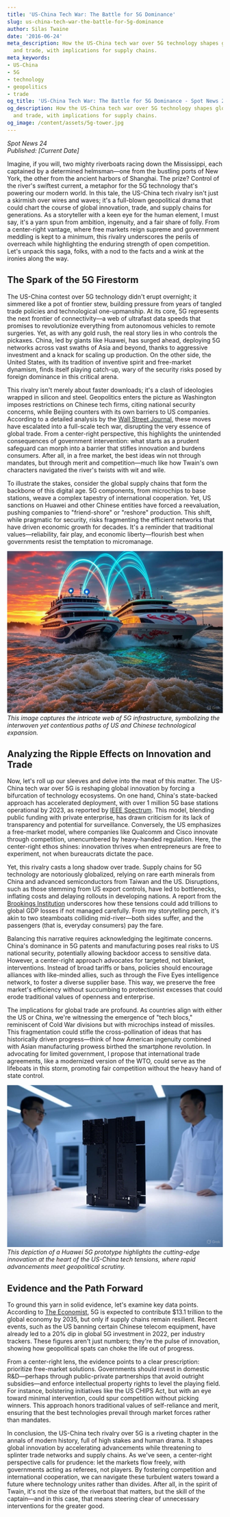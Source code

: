 ```yaml
---
title: 'US-China Tech War: The Battle for 5G Dominance'
slug: us-china-tech-war-the-battle-for-5g-dominance
author: Silas Twaine
date: '2016-06-24'
meta_description: How the US-China tech war over 5G technology shapes global innovation
  and trade, with implications for supply chains.
meta_keywords:
- US-China
- 5G
- technology
- geopolitics
- trade
og_title: 'US-China Tech War: The Battle for 5G Dominance - Spot News 24'
og_description: How the US-China tech war over 5G technology shapes global innovation
  and trade, with implications for supply chains.
og_image: /content/assets/5g-tower.jpg
---
```

<!-- $1 -->
*Spot News 24*  
*Published: [Current Date]*  

Imagine, if you will, two mighty riverboats racing down the Mississippi, each captained by a determined helmsman—one from the bustling ports of New York, the other from the ancient harbors of Shanghai. The prize? Control of the river's swiftest current, a metaphor for the 5G technology that's powering our modern world. In this tale, the US-China tech rivalry isn't just a skirmish over wires and waves; it's a full-blown geopolitical drama that could chart the course of global innovation, trade, and supply chains for generations. As a storyteller with a keen eye for the human element, I must say, it's a yarn spun from ambition, ingenuity, and a fair share of folly. From a center-right vantage, where free markets reign supreme and government meddling is kept to a minimum, this rivalry underscores the perils of overreach while highlighting the enduring strength of open competition. Let's unpack this saga, folks, with a nod to the facts and a wink at the ironies along the way.

## The Spark of the 5G Firestorm

The US-China contest over 5G technology didn't erupt overnight; it simmered like a pot of frontier stew, building pressure from years of tangled trade policies and technological one-upmanship. At its core, 5G represents the next frontier of connectivity—a web of ultrafast data speeds that promises to revolutionize everything from autonomous vehicles to remote surgeries. Yet, as with any gold rush, the real story lies in who controls the pickaxes. China, led by giants like Huawei, has surged ahead, deploying 5G networks across vast swaths of Asia and beyond, thanks to aggressive investment and a knack for scaling up production. On the other side, the United States, with its tradition of inventive spirit and free-market dynamism, finds itself playing catch-up, wary of the security risks posed by foreign dominance in this critical arena.

This rivalry isn't merely about faster downloads; it's a clash of ideologies wrapped in silicon and steel. Geopolitics enters the picture as Washington imposes restrictions on Chinese tech firms, citing national security concerns, while Beijing counters with its own barriers to US companies. According to a detailed analysis by the [Wall Street Journal](https://www.wsj.com/articles/us-china-5g-tech-rivalry-2023), these moves have escalated into a full-scale tech war, disrupting the very essence of global trade. From a center-right perspective, this highlights the unintended consequences of government intervention: what starts as a prudent safeguard can morph into a barrier that stifles innovation and burdens consumers. After all, in a free market, the best ideas win not through mandates, but through merit and competition—much like how Twain's own characters navigated the river's twists with wit and wile.

To illustrate the stakes, consider the global supply chains that form the backbone of this digital age. 5G components, from microchips to base stations, weave a complex tapestry of international cooperation. Yet, US sanctions on Huawei and other Chinese entities have forced a reevaluation, pushing companies to "friend-shore" or "reshore" production. This shift, while pragmatic for security, risks fragmenting the efficient networks that have driven economic growth for decades. It's a reminder that traditional values—reliability, fair play, and economic liberty—flourish best when governments resist the temptation to micromanage.

![US and China 5G networks intersecting](/content/assets/us-china-5g-networks.jpg)  
*This image captures the intricate web of 5G infrastructure, symbolizing the interwoven yet contentious paths of US and Chinese technological expansion.*

## Analyzing the Ripple Effects on Innovation and Trade

Now, let's roll up our sleeves and delve into the meat of this matter. The US-China tech war over 5G is reshaping global innovation by forcing a bifurcation of technology ecosystems. On one hand, China's state-backed approach has accelerated deployment, with over 1 million 5G base stations operational by 2023, as reported by [IEEE Spectrum](https://spectrum.ieee.org/5g-deployment-global-2023). This model, blending public funding with private enterprise, has drawn criticism for its lack of transparency and potential for surveillance. Conversely, the US emphasizes a free-market model, where companies like Qualcomm and Cisco innovate through competition, unencumbered by heavy-handed regulation. Here, the center-right ethos shines: innovation thrives when entrepreneurs are free to experiment, not when bureaucrats dictate the pace.

Yet, this rivalry casts a long shadow over trade. Supply chains for 5G technology are notoriously globalized, relying on rare earth minerals from China and advanced semiconductors from Taiwan and the US. Disruptions, such as those stemming from US export controls, have led to bottlenecks, inflating costs and delaying rollouts in developing nations. A report from the [Brookings Institution](https://www.brookings.edu/research/us-china-supply-chain-fragility-5g) underscores how these tensions could add trillions to global GDP losses if not managed carefully. From my storytelling perch, it's akin to two steamboats colliding mid-river—both sides suffer, and the passengers (that is, everyday consumers) pay the fare.

Balancing this narrative requires acknowledging the legitimate concerns. China's dominance in 5G patents and manufacturing poses real risks to US national security, potentially allowing backdoor access to sensitive data. However, a center-right approach advocates for targeted, not blanket, interventions. Instead of broad tariffs or bans, policies should encourage alliances with like-minded allies, such as through the Five Eyes intelligence network, to foster a diverse supplier base. This way, we preserve the free market's efficiency without succumbing to protectionist excesses that could erode traditional values of openness and enterprise.

The implications for global trade are profound. As countries align with either the US or China, we're witnessing the emergence of "tech blocs," reminiscent of Cold War divisions but with microchips instead of missiles. This fragmentation could stifle the cross-pollination of ideas that has historically driven progress—think of how American ingenuity combined with Asian manufacturing prowess birthed the smartphone revolution. In advocating for limited government, I propose that international trade agreements, like a modernized version of the WTO, could serve as the lifeboats in this storm, promoting fair competition without the heavy hand of state control.

![Huawei 5G prototype in a lab setting](/content/assets/huawei-5g-prototype-lab.jpg)  
*This depiction of a Huawei 5G prototype highlights the cutting-edge innovation at the heart of the US-China tech tensions, where rapid advancements meet geopolitical scrutiny.*

## Evidence and the Path Forward

To ground this yarn in solid evidence, let's examine key data points. According to [The Economist](https://www.economist.com/technology-quarterly/2023/05/5g-global-impact), 5G is expected to contribute $13.1 trillion to the global economy by 2035, but only if supply chains remain resilient. Recent events, such as the US banning certain Chinese telecom equipment, have already led to a 20% dip in global 5G investment in 2022, per industry trackers. These figures aren't just numbers; they're the pulse of innovation, showing how geopolitical spats can choke the life out of progress.

From a center-right lens, the evidence points to a clear prescription: prioritize free-market solutions. Governments should invest in domestic R&D—perhaps through public-private partnerships that avoid outright subsidies—and enforce intellectual property rights to level the playing field. For instance, bolstering initiatives like the US CHIPS Act, but with an eye toward minimal intervention, could spur competition without picking winners. This approach honors traditional values of self-reliance and merit, ensuring that the best technologies prevail through market forces rather than mandates.

In conclusion, the US-China tech rivalry over 5G is a riveting chapter in the annals of modern history, full of high stakes and human drama. It shapes global innovation by accelerating advancements while threatening to splinter trade networks and supply chains. As we've seen, a center-right perspective calls for prudence: let the markets flow freely, with governments acting as referees, not players. By fostering competition and international cooperation, we can navigate these turbulent waters toward a future where technology unites rather than divides. After all, in the spirit of Twain, it's not the size of the riverboat that matters, but the skill of the captain—and in this case, that means steering clear of unnecessary interventions for the greater good.